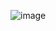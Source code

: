 ![image](https://github.com/AbhijeetDarekar/mytunes.github.io/assets/113498740/795745f6-85d2-45a3-a52b-7be8acbedca3)
